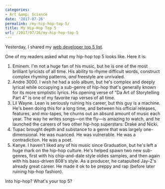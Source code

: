 ```yaml
---
categories:
- Art &amp; Science
date: '2017-07-26'
permalink: /my-hip-hop-top-5/
title: My Hip-Hop Top 5
url: /2017/07/26/my-hip-hop-top-5
---
```


Yesterday, I shared my [web developer top 5 list](/the-web-development-goat/).

One of my readers asked what my hip-hop top 5 looks like. Here it is:

1. Eminem. I'm not a huge fan of his music, but he is one of the most brilliant lyricists of all time. His ability to rhyme difficult words, construct complex rhyming patterns, *and* freestyle are unrivaled.
2. Andre 3000. I wish he had a solo album, but he's complex and deeply lyrical while occupying a sub-genre of hip-hop that's generally known for its more simplistic lyrics. His opening verse of "Da Art of Storytelling Part 4" is one of my favorite rap verses of all time.
3. Lil Wayne. Lean is seriously ruining his career, but this guy is a machine. He's been doing this for a long time, and between his official releases, features, and mix-tapes, he churns out an absurd amount of music each year. The way he writes songs&mdash;on the fly&mdash;is amazing to watch, and he launched the careers of two other hip-hop superstars: Drake and Nicki.
4. Tupac brought depth and substance to a genre that was largely one-dimensional. He was nuanced. He was vulnerable. He was a contradiction. He was a poet.
5. Kanye. I haven't liked any of his music since Graduation, but he's left a huge mark on the hip-hop culture. He's helped spawn two new sub-genres, first with his chip-and-dale style oldies samples, and then again with his bass-driven 808's style. As a producer, he catapulted Jay-Z's already great career. He made it ok to be preppy and rap (before later ruining hip-hop fashion).

Into hip-hop? What's your top 5?